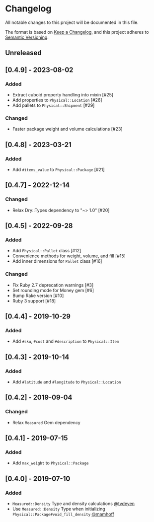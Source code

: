 # Changelog
All notable changes to this project will be documented in this file.

The format is based on [Keep a Changelog](https://keepachangelog.com/en/1.0.0/),
and this project adheres to [Semantic Versioning](https://semver.org/spec/v2.0.0.html).

## Unreleased

## [0.4.9] - 2023-08-02

### Added
- Extract cuboid property handling into mixin [#25]
- Add properties to `Physical::Location` [#26]
- Add pallets to `Physical::Shipment` [#29]

### Changed
- Faster package weight and volume calculations [#23]

## [0.4.8] - 2023-03-21

### Added
- Add `#items_value` to `Physical::Package` [#21]

## [0.4.7] - 2022-12-14

### Changed
- Relax Dry::Types dependency to "~> 1.0" [#20]

## [0.4.5] - 2022-09-28

### Added
- Add `Physical::Pallet` class [#12]
- Convenience methods for weight, volume, and fill [#15]
- Add inner dimensions for `Pallet` class [#16]

### Changed
- Fix Ruby 2.7 deprecation warnings [#3]
- Set rounding mode for Money gem [#6]
- Bump Rake version [#10]
- Ruby 3 support [#18]

## [0.4.4] - 2019-10-29

### Added
- Add `#sku`, `#cost` and `#description` to `Physical::Item`

## [0.4.3] - 2019-10-14

### Added
- Add `#latitude` and `#longitude` to `Physical::Location`

## [0.4.2] - 2019-09-04

### Changed
- Relax `Measured` Gem dependency

## [0.4.1] - 2019-07-15

### Added
- Add `max_weight` to `Physical::Package`

## [0.4.0] - 2019-07-10

### Added
- `Measured::Density` Type and density calculations [@tvdeyen](https://github.com/mamhoff/physical/pull/19)
- Use `Measured::Density` Type when initializing `Physical::Package#void_fill_density` [@mamhoff](https://github.com/mamhoff/physical/pull/22)
